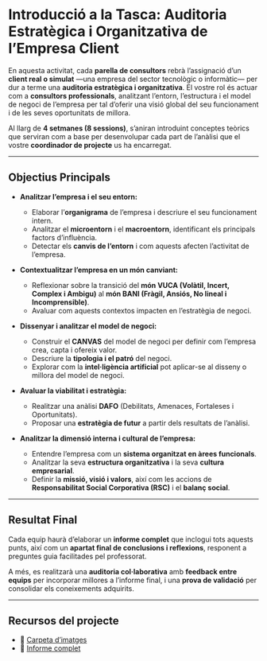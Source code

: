 # Introducció a la Tasca: Auditoria Estratègica i Organitzativa de l’Empresa Client

En aquesta activitat, cada **parella de consultors** rebrà l’assignació d’un **client real o simulat** —una empresa del sector tecnològic o informàtic— per dur a terme una **auditoria estratègica i organitzativa**. El vostre rol és actuar com a **consultors professionals**, analitzant l’entorn, l’estructura i el model de negoci de l’empresa per tal d’oferir una visió global del seu funcionament i de les seves oportunitats de millora.

Al llarg de **4 setmanes (8 sessions)**, s’aniran introduint conceptes teòrics que serviran com a base per desenvolupar cada part de l’anàlisi que el vostre **coordinador de projecte** us ha encarregat.

---

## Objectius Principals

- **Analitzar l’empresa i el seu entorn:**  
  - Elaborar l’**organigrama** de l’empresa i descriure el seu funcionament intern.  
  - Analitzar el **microentorn** i el **macroentorn**, identificant els principals factors d’influència.  
  - Detectar els **canvis de l’entorn** i com aquests afecten l’activitat de l’empresa.

- **Contextualitzar l’empresa en un món canviant:**  
  - Reflexionar sobre la transició del **món VUCA (Volàtil, Incert, Complex i Ambigu)** al **món BANI (Fràgil, Ansiós, No lineal i Incomprensible)**.  
  - Avaluar com aquests contextos impacten en l’estratègia de negoci.

- **Dissenyar i analitzar el model de negoci:**  
  - Construir el **CANVAS** del model de negoci per definir com l’empresa crea, capta i ofereix valor.  
  - Descriure la **tipologia i el patró** del negoci.  
  - Explorar com la **intel·ligència artificial** pot aplicar-se al disseny o millora del model de negoci.

- **Avaluar la viabilitat i estratègia:**  
  - Realitzar una anàlisi **DAFO** (Debilitats, Amenaces, Fortaleses i Oportunitats).  
  - Proposar una **estratègia de futur** a partir dels resultats de l’anàlisi.

- **Analitzar la dimensió interna i cultural de l’empresa:**  
  - Entendre l’empresa com un **sistema organitzat en àrees funcionals**.  
  - Analitzar la seva **estructura organitzativa** i la seva **cultura empresarial**.  
  - Definir la **missió, visió i valors**, així com les accions de **Responsabilitat Social Corporativa (RSC)** i el **balanç social**.

---

## Resultat Final

Cada equip haurà d’elaborar un **informe complet** que inclogui tots aquests punts, així com un **apartat final de conclusions i reflexions**, responent a preguntes guia facilitades pel professorat.  

A més, es realitzarà una **auditoria col·laborativa** amb **feedback entre equips** per incorporar millores a l’informe final, i una **prova de validació** per consolidar els coneixements adquirits.

---

## Recursos del projecte

- 📂 [Carpeta d’imatges](./img)  
- 📄 [Informe complet](./solucio.md)


